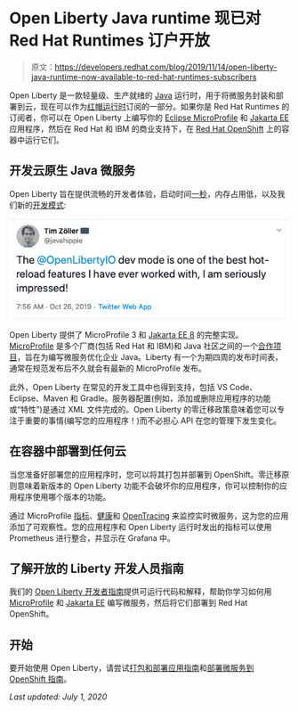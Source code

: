 # Open Liberty Java runtime 现已对 Red Hat Runtimes 订户开放

> 原文：<https://developers.redhat.com/blog/2019/11/14/open-liberty-java-runtime-now-available-to-red-hat-runtimes-subscribers>

Open Liberty 是一款轻量级、生产就绪的 [Java](https://developers.redhat.com/topics/enterprise-java/) 运行时，用于将微服务封装和部署到云，现在可以作为[红帽运行时](https://www.redhat.com/en/products/runtimes)订阅的一部分。如果你是 Red Hat Runtimes 的订阅者，你可以在 Open Liberty 上编写你的 [Eclipse MicroProfile](https://microprofile.io/) 和 [Jakarta EE](https://jakarta.ee/) 应用程序，然后在 Red Hat 和 IBM 的商业支持下，在 [Red Hat OpenShift](http://developers.redhat.com/openshift/) 上的容器中运行它们。

## 开发云原生 Java 微服务

Open Liberty 旨在提供流畅的开发者体验，启动时间[一秒](https://openliberty.io/blog/2019/10/30/faster-startup-open-liberty.html)，内存占用低，以及我们新的[开发模式](https://openliberty.io/blog/2019/10/22/liberty-dev-mode.html):

[![Tweet about Open Liberty Dev Mode.](img/a42697b24a12b664a669e4783347ab20.png)](https://twitter.com/javahippie/status/1187986394117001216)

Open Liberty 提供了 MicroProfile 3 和 [Jakarta EE 8](https://developers.redhat.com/blog/2019/09/12/jakarta-ee-8-the-new-era-of-java-ee-explained/) 的完整实现。 [MicroProfile](https://developers.redhat.com/videos/youtube/fbVYQENPa4s/) 是多个厂商(包括 Red Hat 和 IBM)和 Java 社区之间的一个[合作项目](https://microprofile.io/contributors/)，旨在为编写微服务优化企业 Java。Liberty 有一个为期四周的发布时间表，通常在规范发布后不久就会有最新的 MicroProfile 发布。

此外，Open Liberty 在常见的开发工具中也得到支持，包括 VS Code、Eclipse、Maven 和 Gradle。服务器配置(例如，添加或删除应用程序的功能或“特性”)是通过 XML 文件完成的。Open Liberty 的零迁移政策意味着您可以专注于重要的事情(编写您的应用程序！)而不必担心 API 在您的管理下发生变化。

## 在容器中部署到任何云

当您准备好部署您的应用程序时，您可以将其打包并部署到 OpenShift。零迁移原则意味着新版本的 Open Liberty 功能不会破坏你的应用程序，你可以控制你的应用程序使用哪个版本的功能。

通过 MicroProfile [指标](https://www.openliberty.io/guides/microprofile-metrics.html)、[健康](https://www.openliberty.io/guides/kubernetes-microprofile-health.html)和 [OpenTracing](https://www.openliberty.io/guides/microprofile-opentracing.html) 来监控实时微服务，这为您的应用添加了可观察性。您的应用程序和 Open Liberty 运行时发出的指标可以使用 Prometheus 进行整合，并显示在 Grafana 中。

## 了解开放的 Liberty 开发人员指南

我们的 [Open Liberty 开发者指南](https://www.openliberty.io/guides/)提供可运行代码和解释，帮助你学习如何用 [MicroProfile](https://openliberty.io/guides/?search=microprofile&key=tag) 和 [Jakarta EE](https://openliberty.io/guides/?search=jakarta%20ee) 编写微服务，然后将它们部署到 Red Hat OpenShift。

## 开始

要开始使用 Open Liberty，请尝试[打包和部署应用指南](https://openliberty.io/guides/getting-started.html)和[部署微服务到 OpenShift 指南](https://openliberty.io/guides/cloud-openshift.html)。

*Last updated: July 1, 2020*
